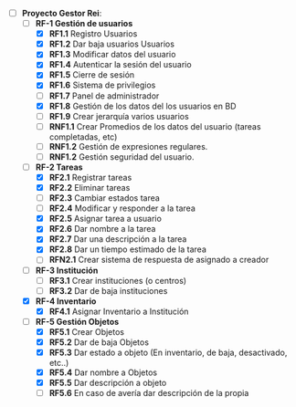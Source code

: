 * [ ] **Proyecto Gestor Rei**:
  * [ ] **RF-1 Gestión de usuarios**
    * [X] **RF1.1** Registro Usuarios
    * [X] **RF1.2** Dar baja usuarios Usuarios
    * [X] **RF1.3** Modificar datos del usuario
    * [X] **RF1.4** Autenticar la sesión del usuario
    * [X] **RF1.5** Cierre de sesión
    * [X] **RF1.6** Sistema de privilegios
    * [ ] **RF1.7** Panel de administrador
    * [X] **RF1.8** Gestión de los datos del los usuarios en BD
    * [ ] **RF1.9** Crear jerarquía varios usuarios
    * [ ] **RNF1.1** Crear Promedios de los datos del usuario (tareas completadas, etc)
    * [ ] **RNF1.2** Gestión de expresiones regulares.
    * [ ] **RNF1.2** Gestión seguridad del usuario.
  * [ ] **RF-2 Tareas**
    * [X] **RF2.1** Registrar tareas
    * [X] **RF2.2** Eliminar tareas
    * [ ] **RF2.3** Cambiar estados tarea
    * [ ] **RF2.4** Modificar y responder a la tarea
    * [X] **RF2.5** Asignar tarea a usuario
    * [X] **RF2.6** Dar nombre a la tarea
    * [X] **RF2.7** Dar una descripción a la tarea
    * [X] **RF2.8** Dar un tiempo estimado de la tarea
    * [ ] **RFN2.1** Crear sistema de respuesta de asignado a creador
  * [ ] **RF-3 Institución**
    * [ ]  **RF3.1** Crear instituciones (o centros)
    * [ ]  **RF3.2** Dar de baja instituciones
  * [X] **RF-4 Inventario**
    * [X] **RF4.1** Asignar Inventario a Institución
  * [ ] **RF-5 Gestión Objetos**
    * [X] **RF5.1** Crear Objetos
    * [X] **RF5.2** Dar de baja Objetos
    * [X] **RF5.3** Dar estado a objeto (En inventario, de baja, desactivado, etc..)
    * [X] **RF5.4** Dar nombre a Objetos
    * [X] **RF5.5** Dar descripción a objeto
    * [ ] **RF5.6** En caso de avería dar descripción de la propia